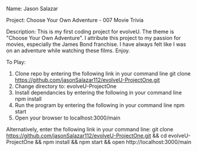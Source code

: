 Name: Jason Salazar

Project: Choose Your Own Adventure - 007 Movie Trivia

Description:
This is my first coding project for evolveU.  The theme is "Choose Your Own Adventure".
I attribute this project to my passion for movies, especially the James Bond franchise.
I have always felt like I was on an adventure while watching these films.
Enjoy.

To Play:

1. Clone repo by entering the following link in your command line
        git clone https://github.com/jasonSalazar112/evolveU-ProjectOne.git
2. Change directory to:
        evolveU-ProjectOne
3. Install dependancies by entering the following in your command line
        npm install
4. Run the program by entering the following in your command line
        npm start
5. Open your browser to
        localhost:3000/main

Alternatively, enter the following link in your command line:
        git clone https://github.com/jasonSalazar112/evolveU-ProjectOne.git && cd evolveU-ProjectOne && npm install && npm start && open http://localhost:3000/main
